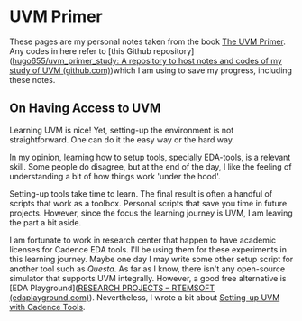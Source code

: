 # UVM Primer
These pages are my personal notes taken from the book [The UVM Primer](https://www.amazon.com.br/Uvm-Primer-Step-Step-Introduction/dp/0974164933).  Any codes in here refer to [this Github repository]([hugo655/uvm_primer_study: A repository to host notes and codes of my study of UVM (github.com)](https://github.com/hugo655/uvm_primer_study))which I am using to save my progress, including these notes.


## On Having Access to UVM
Learning UVM is nice! Yet, setting-up the environment is not straightforward. One can do it the easy way or the hard way. 

In my opinion, learning how to setup tools, specially EDA-tools, is a relevant skill. Some people do disagree, but at the end of the day, I like the feeling of understanding a bit of how things work 'under the hood'.

Setting-up tools take time to learn. The final result is often a handful of scripts that work as a toolbox. Personal scripts that save  you time in future projects. However, since the focus the learning journey is UVM, I am leaving the part a bit aside. 

I am fortunate to work in research center that happen to have  academic licenses for Cadence EDA tools. I'll be using them for these experiments in this learning journey. Maybe one day I may write some other setup script for another tool such as *Questa*. As far as I know, there isn't any open-source simulator that supports UVM integrally. However, a good free alternative is [EDA Playground]([RESEARCH PROJECTS – RTEMSOFT (edaplayground.com)](https://www.edaplayground.com/)). Nevertheless, I wrote a bit about [Setting-up UVM with Cadence Tools](uvm-setup.md).







